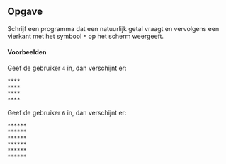 ## Opgave
Schrijf een programma dat een natuurlijk getal vraagt en vervolgens een vierkant met het symbool `*` op het scherm weergeeft.

#### Voorbeelden
Geef de gebruiker `4` in, dan verschijnt er:
```
****
****
****
****
```

Geef de gebruiker `6` in, dan verschijnt er:
```
******
******
******
******
******
******
```